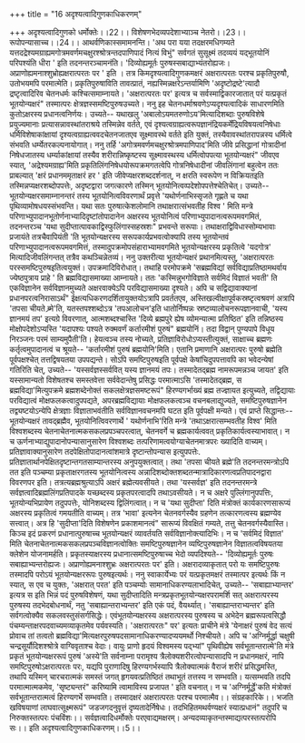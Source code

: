 +++
title = "16 अदृश्यत्वादिगुणकाधिकरणम्"

+++
अदृश्यत्वादिगुणको धर्मोक्तेः।।22।। विशेषणभेदव्यपदेशाभ्याञ्च नेतरो।।23।। रूपोपन्यासाच्च।।24।। आथर्वणिकास्समामनन्ति। 'अथ परा यया तदक्षरमधिगम्यते यत्तदद्रेश्यमग्राह्यमगोत्रमवर्णमचक्षुरश्श्रोत्रन्तदपाणिपादं नित्यं विभुं" सर्वगतं सुसूक्ष्मं तदव्ययं यद्भूतयोनिं परिपश्यंति धीरा ' इति तदनन्तरञ्चामनंति। 'दिव्योह्यमूर्तः पुरुषस्सबाद्याभ्यंतरोह्यजः। अप्राणोह्यमनाश्शुभ्रोह्यक्षरात्परतः पर ' इति । तत्र किमदृश्यत्वादिगुणकमक्षरं अक्षरात्परतः परश्च प्रकृतिपुरुषौ, उतोभयमपि परमात्मेति। प्रकृतिपुरुषाविति तावत्प्रातं, नह्यस्मिन्नक्षरेऽन्तर्यामिणि 'अदृष्टोद्रष्टे'त्यादौ द्रष्टृत्वादिरिव चेतनधर्मः कश्चित्समाम्नायते। 'अक्षरात्परतः पर' इत्यत्र च सर्वस्माद्विकारजातात् परं यत्प्रकृतं भूतयोन्यक्षरं" तस्मात्परः क्षेत्रज्ञस्समष्टिपुरुषउच्यते। ननु इह चेतनधर्माश्रवणेऽप्यदृश्यत्वादिकं साधारणमिति कुतोऽक्षरस्य प्रधानत्वनिर्णयः। उच्यते-- यथाखलु 'अबालोऽयमतरुणोऽय'मित्यादिशब्दाः पुरुषविशेषे प्रयुज्यमानाः प्रत्यासन्नावस्थांतराश्रये तस्मिन्नेव वर्तते, एवं दृश्यत्वग्राह्यत्वरूपज्ञानंद्रियकर्मेंद्रियविषयत्वनिषेधाः धर्मिविशेषाकांक्षायां दृश्यत्वग्राह्यत्ववदचेतनजातएव सूक्ष्मावस्थे वर्तते इति युक्तं, तस्यैवावस्थांतरापन्नस्य धर्मित्वे संभवति धर्म्येतरकल्पनायोगात्। ननु तर्हि 'अगोत्रमवर्णमचक्षुरश्रोत्रमपाणिपाद'मिति जीवे प्रसिद्धानां गोत्रादीनां निषेधजातस्य धर्म्याकांक्षायां तस्यैव शरीरान्निष्कृष्टस्य सूक्ष्मावस्थस्य धर्मित्वोपपत्या भूतयोन्यक्षरं" जीवएव स्यात्, 'अद्रेश्यमग्राह्य'मिति प्रकृतिलिंगनिषेधयोरूपक्रमगतत्वेपि गोत्रनिषेधादीनां जीवलिंगानां बहुत्वेन ततः प्राबल्यात् 'क्षरं प्रधानममृताक्षरं हर ' इति जीवेप्यक्षरशब्ददर्शनात्, न क्षरति स्वरूपेण न विक्रियतइति तस्मिन्नप्यक्षरशब्दोपपत्तेः, अदृष्टद्वारा जगत्कारणे तस्मिन् भूतयोनित्वव्पदेशोपपत्तेश्चेतिचेत्। उच्यते-- भूतयोन्यक्षरसमाम्नानन्तरं तस्य भूतयोनित्वविवरणार्थं प्रवृत्ते 'यथोर्णनाभिस्सृजते गृह्णते च यथा पृथिव्यामोषधयस्संभवन्ति। यथा सतः पुरुषात्केशलोमानि तथाक्षरात्संभवतीह विश्व ' मिति मन्त्रे परिणाभ्युपादानभूतोर्णनाभ्यादिदृष्टांतोपादानेन अक्षरस्य भूतयोनित्वं परिणाभ्युपादानत्वरूपमवगमितं, तदनन्तरञ्च 'यथा सुदीप्तात्पावकाद्विस्फुलिंगास्सहस्रशः" प्रभवन्ते सरूपाः। तथाक्षराद्विविधास्सोम्यभावाः प्रजायंते तत्रचैवापियंती 'ति भूतयोन्यक्षरस्य सरूपकार्यप्रभवत्वोक्यापि तस्य भूतयोन्तवं परिणाभ्युपादानत्वरूपमवगमित्तं, तस्मादुपक्रमोपसंहाराभ्यामवगमिते भूतयोन्यक्षरस्य प्रकृतित्वे 'यदगोत्र' मित्यादिजीवलिंगन्तत् तत्रैव कथञ्चिन्नेतव्यं। ननु उक्तरीत्या भूतयोन्यक्षरं प्रथानमित्यस्तु, 'अक्षरात्परतः परस्समष्टिपुरुषइतित्वयुक्तं। उपक्रमादिविरोधात्। तथाहि परमोपक्रमे 'सब्रह्मविद्यां सर्वविद्याप्रतिष्ठामथर्वाय ज्येष्ठपुत्राय प्राहे ' ति ब्रह्मविद्यासमाख्या आम्नायते। ततः 'कस्मिन्नुभगोविज्ञाते सर्वमिदं विज्ञातं भवती' ति एकविज्ञानेन सर्वविज्ञानमुच्यते अक्षरवाक्येऽपि परविद्यासमाख्या दृश्यते। अपि च सद्विद्यावाक्यानां प्रधानपरत्वनिरासाऽर्थं" ईक्षत्यधिकरणदर्शितायुक्तयोऽत्रापि प्रवर्ततएव, अस्तिखल्वीक्षापूर्वकस्रष्टृत्वश्रवणं अत्रापि 'तपसा चीयते ब्र्मे'ति, यतस्तपश्शब्दोऽत्र 'तपआलोचन'इति धातोर्निष्पन्नः स्रष्टव्यालोचनरूपज्ञानवाची, 'यस्य ज्ञानमयं तप' इत्यग्रे विवरणात्, आत्मशब्दश्चास्ति 'दिव्ये ब्रह्मपुरे ह्येष व्योमन्यात्मा प्रतिष्ठित' इति तन्निष्ठस्य मोक्षोपदेशोऽप्यस्ति 'यदापश्यः पश्यते रुक्मवर्णं कर्तारमीशं पुरुषं" ब्रह्मयोनिं। तदा विद्वान् पुण्यपापे विधूय निरञ्जनः परमं साम्यमुपैती'ति। हेयत्वञ्च तस्य नोच्यते, प्रतिज्ञाविरोधोऽप्यस्तीत्युक्तं, साक्षाच्च ब्रह्मणः कर्तृत्वमुपादानत्वं च श्रूयते-- 'कर्तारमीशं पुरुषं ब्रह्मयोनि'मिति। एतानि प्रमाणानि अक्षरात्परः पुरुषो ब्रह्मेति पूर्वपक्षश्चेत् तत्तद्विषयतया उपपद्यन्ते। सोऽपि समष्टिपुरुषइति पूर्वपक्षे केषांचिदुपपत्तावपि का भवेदन्येषां गतिरिति चेत्, उच्यते-- 'यस्सर्वज्ञस्सर्ववित् यस्य ज्ञानमयं तपः। तस्मादेतद्ब्रह्म नामरूपमन्नञ्च जायत' इति यस्सामान्यतो विशेषतश्च समस्तवेत्ता सर्ववेदान्तेषु प्रसिद्धः परमात्माऽसि 'तस्मादेतद्ब्रह्म, स ब्रह्मविद्या'मित्युपक्रमे ब्रह्मशब्देनोक्तं सकलक्षेत्रज्ञसमष्टरूपं" हिरण्यगर्भाख्यं ब्रह्म तज्ज्ञायत इत्युच्यते, तद्विद्यायाः परविद्यात्वं मोक्षफलकत्वादुपपद्यते, अपरब्रह्मविद्यायाः मोक्षफलकत्वञ्च वचनबलाद्युज्यते, समष्टिपुरुषज्ञानेन तद्व्यष्टयोऽन्येपि क्षेत्रज्ञाः विज्ञाताभवंतीति सर्वविज्ञानवचनमपि घटत इति पूर्वपक्षी मन्यते। एवं प्राप्ते सिद्धान्तः-- भूतयोन्यक्षरं तावद्ब्रह्मैव, भूतयोनित्विवरणार्थे ' यथोर्णनाभि'रिति मन्त्रे 'तथाऽक्षरात्सम्भवतीह विश्व' मिति विश्वशब्दस्य चेतनाचेतनात्मकसकलप्रपञ्चपरत्वात्, चेतनवर्गे च ब्रह्मकार्यत्ववत् प्रकृतिकार्यत्वस्याभावात्। न च ऊर्णनाभ्याद्युपादानोपन्यासानुसारेण विश्वशब्दः तत्परिणामत्वयोग्याचेतनमात्रपरः ख्यादिति वाच्यम्। प्रतिज्ञावाक्यानुसारेण तदपेक्षितोपादानत्वांशमात्रे दृष्टान्तोपन्यास इत्युपपत्तेः. प्रतिज्ञातार्थानपेक्षितदृष्टान्तगतसाम्यान्तरस्य अनुपयुक्तत्वात्। तथा 'तपसा चीयते ब्रह्मे'ति तदनन्तरमन्त्रोऽपि तत इति पञ्चम्या प्रकृताक्षरगतस्य भूतयोनित्वस्य अन्नादिशब्दोक्तशब्दतन्मात्रादिकारणत्वप्रतिपादनद्वारा विवरणपर इति। तत्रत्यब्रह्मश्रुत्याऽपि अक्षरं ब्रह्मेत्यवसीयते। तथा 'यस्सर्वज्ञ' इति तदनन्तरमन्त्रे सर्वज्ञत्वादिब्रह्मलिंगप्रतिपादके यच्छब्दस्य प्रकृतपरत्वादपि तथाऽवसीयते। न च अक्षरे पुल्लिंगानुपपत्तिः, भूतयोन्यभिप्रायेण तदुपपत्तेः, योनिशब्दस्य द्विलिंगत्वात्। न च 'यथा सुदीप्ता' दिति मंत्रोक्तं कार्यकारणसारूप्यं अक्षरस्य प्रकृतित्वं गमयतीति वाच्यम्। तत्र 'भावा' इत्यनेन चेतनवर्गस्यैव ग्रहणेन तत्कारणत्वस्य ब्रह्मण्येव सत्त्वात्। अत्र हि 'सुदीप्ता'दिति विशेषणेन प्रकाशमानत्वं" सारूप्यं विवक्षितं गम्यते, तत्तु चेतनवर्गस्यैवास्ति। किञ्च इदं प्रकरणं प्रधानात्पुरुषाच्च भूतयोन्यक्षरं व्यावर्तयति सर्वविज्ञानोक्त्यादिभिः। न च 'सर्वमिदं विज्ञात' मिति चेतनाचेतनात्मकसकलप्रपञ्चविज्ञानत्वोक्तिः समष्टिपुरुषज्ञानेन व्यष्टिपुरुषज्ञानेन विज्ञातत्वविषयतया क्लेशेन योजनामर्हति। प्रकृतस्याक्षरस्य प्रधानात्समष्टिपुरुषाच्च भेदो व्यपदिश्यते-- 'दिव्योह्यमूर्तः पुरुषः सबाह्याभ्यन्तरोह्यजः। अप्राणोह्यमनाश्शुभ्रः अक्षरात्परतः पर' इति। अक्षरादव्याकृतात् परो यः समष्टिपुरुषः तस्मादपि परोऽयं भूतयोन्यक्षररूपः पुरुषइत्यर्थः। ननु स्वाकार्येभ्यः परं यत्प्रकृतमक्षरं तस्मात्पर इत्यर्थः किं न स्यात्, स एव च युक्तः, 'अक्षरात् परत' इति पञ्चम्योः सामानाधिकरण्यलाभादिचेत्, उच्यते-- 'सबाह्याभ्यान्तर' इत्यत्र स इति भिन्नं पदं पुरुषविशेषणं, यथा सुदीप्तादिति मन्त्रप्रकृतभूतयोन्यक्षरपरामर्शि सत् अक्षरात्परस्य पुरुषस्य तदभेदबोधनार्थं, नतु 'सबाह्यान्तराभ्यन्तर' इति एकं पदं, वैयर्थ्यात्। 'सबाह्यान्तराभ्यन्तर' इति सर्वगत्वोक्यैव सकलवस्तुसंसर्गसिद्धेः। एवंभूतयोन्यक्षरस्य अक्षरात्परस्य पुरुषस्य च अभेदेन ब्रह्मरूपत्वसिद्धौ पंचम्यन्ताक्षरपदवाच्यमव्याकृतमेव पर्यवस्यति। 'अक्षरात्परतः" पर' इत्यतः प्राचीने मंत्रे 'येनाक्षरं पुरुषं वेद सत्यं प्रोवाच तां तत्वतो ब्रह्मविद्या'मित्यक्षरपुरुषपदसामानाधिकरण्यादप्ययमर्थो निश्चीयते। अपि च 'अग्निर्मूर्द्धा चक्षुषी चन्द्रसूर्यौदिशश्श्रोत्रे वाग्विवृताश्च वेदाः। वायुः प्राणो हृदयं विश्वमस्य पद्भ्यां" पृथिवीह्येष सर्वभूतान्तरात्मे'ति मंत्रे प्रकृतं भूतयोन्यक्षररूपं पुरुषं 'अस्ये'ति सर्वनाम्ना परामृश्य त्रैलोक्यशरीरत्वोपन्यासादपि न प्रधानमक्षरं, नापि समष्टिपुरुषोऽक्षरात्परतः परः, यद्यपि पुराणादिषु हिरण्यगर्भस्यापि त्रैलोक्यात्मकं वैराजं शरीरं प्रसिद्धमस्ति, तथापि यस्मिन् चारचरात्मकं समस्तं जगत् हृगयवत्प्रतिष्ठितं तथाभूतं तत्तस्य न सम्भवति। यत्सम्भवति तदपि परमात्मात्मकमेव, 'सृष्ट्यन्तरं" करिष्यामि त्वामाविस्य प्रजापत ' इति वचनात्। न च 'अग्निर्मूर्द्धे'कति मंत्रोक्तं सर्वभूतान्तरात्मत्वं हिरण्यगर्भे सम्भवति। तस्मादक्षरं अक्षरात्परतः परश्च परमात्मैव।। संग्रहकारिके।। भजति खविषयाणां लाघवात्सूक्ष्मरूपं" जडजगदनुवृत्तं दृष्यतादेर्निषेधः। तदभिहितमथर्वण्यक्षरं स्यात्प्रधानं" तदुपरि च निरुक्तस्तत्परः पंचविंशः।। सर्वज्ञत्वादिधर्मोक्तेः परएवाद्यमक्षरम्। अन्यदव्याकृतन्तस्माद्यत्परस्तत्परोपि सः।। इति अदृश्यत्वादिगुणकाधिकरणम्।।5।।